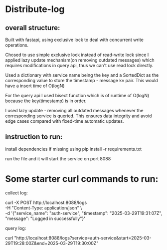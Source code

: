 # Distribute-log

## overall structure:

Built with fastapi, using exclusive lock to deal with concurrent write operations.

Chosed to use simple exclusive lock instead of read-write lock since I applied lazy update mechanism(on removing outdated messages) which requires modifications in query api, thus we can't use read lock directly.

Used a dictionary with service name being the key and a SortedDict as the corresponding value to store the timestamp - message kv pair. This would have a insert time of O(logN)

For the query api I used bisect function which is of runtime of O(logN) because the key(timestamp) is in order.

I used lazy update - removing all outdated messages whenever the corresponding service is queried. This ensures data integrity and avoid edge cases compared with fixed-time automatic updates.

## instruction to run:

install dependencies if missing using pip install -r requirements.txt

run the file and it will start the service on port 8088

# Some starter curl commands to run:

collect log:

curl -X POST http://localhost:8088/logs \
  -H "Content-Type: application/json" \                      
  -d '{"service_name": "auth-service", "timestamp": "2025-03-29T19:31:07Z", "message": "Logged in successfully"}'

query log:

curl "http://localhost:8088/logs?service=auth-service&start=2025-03-29T19:28:00Z&end=2025-03-29T19:30:00Z"




